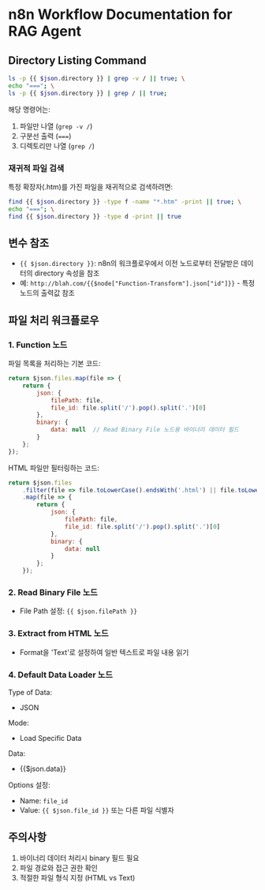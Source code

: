 # n8n Workflow Documentation for RAG Agent

## Directory Listing Command
```bash
ls -p {{ $json.directory }} | grep -v / || true; \
echo "==="; \
ls -p {{ $json.directory }} | grep / || true;
```
해당 명령어는:
1. 파일만 나열 (`grep -v /`)
2. 구분선 출력 (`===`)
3. 디렉토리만 나열 (`grep /`)

### 재귀적 파일 검색
특정 확장자(.htm)를 가진 파일을 재귀적으로 검색하려면:
```bash
find {{ $json.directory }} -type f -name "*.htm" -print || true; \
echo "==="; \
find {{ $json.directory }} -type d -print || true
```

## 변수 참조
- `{{ $json.directory }}`: n8n의 워크플로우에서 이전 노드로부터 전달받은 데이터의 directory 속성을 참조
- 예: `http://blah.com/{{$node["Function-Transform"].json["id"]}}` - 특정 노드의 출력값 참조

## 파일 처리 워크플로우

### 1. Function 노드
파일 목록을 처리하는 기본 코드:
```javascript
return $json.files.map(file => {
    return {
        json: {
            filePath: file,
            file_id: file.split('/').pop().split('.')[0]
        },
        binary: {
            data: null  // Read Binary File 노드용 바이너리 데이터 필드
        }
    };
});
```

HTML 파일만 필터링하는 코드:
```javascript
return $json.files
    .filter(file => file.toLowerCase().endsWith('.html') || file.toLowerCase().endsWith('.htm'))
    .map(file => {
        return {
            json: {
                filePath: file,
                file_id: file.split('/').pop().split('.')[0]
            },
            binary: {
                data: null
            }
        };
    });
```

### 2. Read Binary File 노드
- File Path 설정: `{{ $json.filePath }}`

### 3. Extract from HTML 노드
- Format을 'Text'로 설정하여 일반 텍스트로 파일 내용 읽기

### 4. Default Data Loader 노드
Type of  Data:
- JSON 

Mode:
- Load Specific Data

Data:
- {{$json.data}}

Options 설정:
- Name: `file_id`
- Value: `{{ $json.file_id }}` 또는 다른 파일 식별자

## 주의사항
1. 바이너리 데이터 처리시 binary 필드 필요
2. 파일 경로와 접근 권한 확인
3. 적절한 파일 형식 지정 (HTML vs Text)